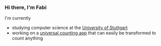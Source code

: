 ### Hi there, I'm Fabi

I'm currently
- studying computer science at the [University of Stuttgart](https://www.uni-stuttgart.de/en/)
- working on a [universal counting app](../CounterApp) that can easily be transformed to count anything

<!--
**cloudsftp/cloudsftp** is a ✨ _special_ ✨ repository because its `README.md` (this file) appears on your GitHub profile.

Here are some ideas to get you started:

- 🔭 I’m currently working on ...
- 🌱 I’m currently learning ...
- 👯 I’m looking to collaborate on ...
- 🤔 I’m looking for help with ...
- 💬 Ask me about ...
- 📫 How to reach me: ...
- ⚡ Fun fact: ...
-->
